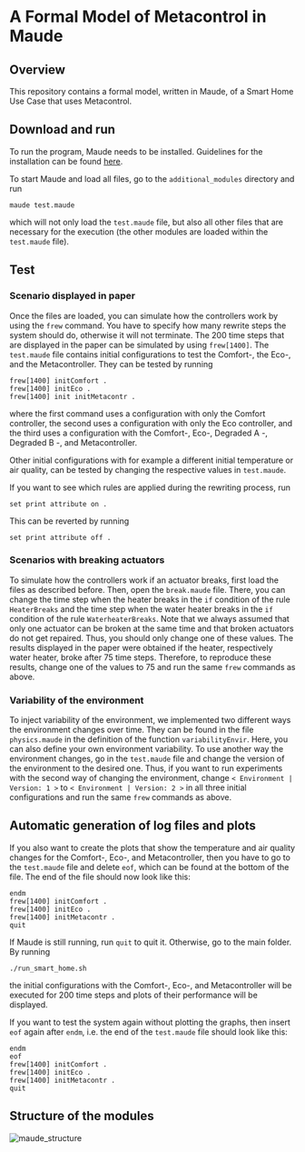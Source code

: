 # A Formal Model of Metacontrol in Maude
## Overview
This repository contains a formal model, written in Maude, of a Smart Home Use Case that uses Metacontrol.

## Download and run
To run the program, Maude needs to be installed. Guidelines for the installation can be found [here](http://maude.cs.illinois.edu/w/index.php/Maude_download_and_installation).

To start Maude and load all files, go to the `additional_modules` directory and run
```
maude test.maude
```
which will not only load the `test.maude` file, but also all other files that are necessary for the execution (the other modules are loaded within the `test.maude` file).

## Test
### Scenario displayed in paper
Once the files are loaded, you can simulate how the controllers work by using the `frew` command. You have to specify how many rewrite steps the system should do, otherwise it will not terminate. The 200 time steps that are displayed in the paper can be simulated by using `frew[1400]`. The `test.maude` file contains initial configurations to test the Comfort-, the Eco-, and the Metacontroller. They can be tested by running
```
frew[1400] initComfort .
frew[1400] initEco .
frew[1400] init initMetacontr .
```
where the first command uses a configuration with only the Comfort controller, the second uses a configuration with only the Eco controller, and the third uses a configuration with the Comfort-, Eco-, Degraded A -, Degraded B -, and Metacontroller.

Other initial configurations with for example a different initial temperature or air quality, can be tested by changing the respective values in `test.maude`.

If you want to see which rules are applied during the rewriting process, run
```
set print attribute on .
```
This can be reverted by running
```
set print attribute off .
```

### Scenarios with breaking actuators
To simulate how the controllers work if an actuator breaks, first load the files as described before. Then, open the `break.maude` file. There, you can change the time step when the heater breaks in the `if` condition of the rule `HeaterBreaks` and the time step when the water heater breaks in the `if` condition of the rule `WaterheaterBreaks`. Note that we always assumed that only one actuator can be broken at the same time and that broken actuators do not get repaired. Thus, you should only change one of these values. The results displayed in the paper were obtained if the heater, respectively water heater, broke after 75 time steps. Therefore, to reproduce these results, change one of the values to 75 and run the same `frew` commands as above.

### Variability of the environment
To inject variability of the environment, we implemented two different ways the environment changes over time. They can be found in the file `physics.maude` in the definition of the function `variabilityEnvir`. Here, you can also define your own environment variability.
To use another way the environment changes, go in the `test.maude` file and change the version of the environment to the desired one. Thus, if you want to run experiments with the second way of changing the environment, change `< Environment | Version: 1 >` to `< Environment | Version: 2 >` in all three initial configurations and run the same `frew` commands as above.

## Automatic generation of log files and plots
If you also want to create the plots that show the temperature and air quality changes for the Comfort-, Eco-, and Metacontroller, then you have to go to the `test.maude` file and delete `eof`, which can be found at the bottom of the file. The end of the file should now look like this:
```
endm
frew[1400] initComfort .
frew[1400] initEco .
frew[1400] initMetacontr .
quit
```
If Maude is still running, run `quit` to quit it. Otherwise, go to the main folder. By running
```
./run_smart_home.sh
```
the initial configurations with the Comfort-, Eco-, and Metacontroller will be executed for 200 time steps and plots of their performance will be displayed.

If you want to test the system again without plotting the graphs, then insert `eof` again after `endm`, i.e. the end of the `test.maude` file should look like this:
```
endm
eof
frew[1400] initComfort .
frew[1400] initEco .
frew[1400] initMetacontr .
quit
```

## Structure of the modules
![maude_structure](https://user-images.githubusercontent.com/58590193/165742281-a26e551d-13c9-4d05-bea5-389ccb715946.png)
